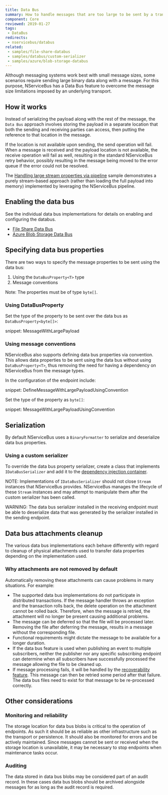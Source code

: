 ```yaml
---
title: Data Bus
summary: How to handle messages that are too large to be sent by a transport natively
component: Core
reviewed: 2019-01-27
tags:
 - DataBus
redirects:
 - nservicebus/databus
related:
 - samples/file-share-databus
 - samples/databus/custom-serializer
 - samples/azure/blob-storage-databus
---
```


Although messaging systems work best with small message sizes, some scenarios require sending large binary data along with a message. For this purpose, NServiceBus has a Data Bus feature to overcome the message size limitations imposed by an underlying transport.


## How it works

Instead of serializing the payload along with the rest of the message, the `Data Bus` approach involves storing the payload in a separate location that both the sending and receiving parties can access, then putting the reference to that location in the message.

If the location is not available upon sending, the send operation will fail. When a message is received and the payload location is not available, the receive operation will fail as well, resulting in the standard NServiceBus retry behavior, possibly resulting in the message being moved to the error queue if the error could not be resolved.

The [Handling large stream properties via pipeline](/samples/pipeline/stream-properties/) sample demonstrates a purely stream-based approach (rather than loading the full payload into memory) implemented by leveraging the NServiceBus pipeline. 


## Enabling the data bus

See the individual data bus implementations for details on enabling and configuring the databus.

 * [File Share Data Bus](file-share.md)
 * [Azure Blob Storage Data Bus](azure-blob-storage.md)


## Specifying data bus properties

There are two ways to specify the message properties to be sent using the data bus:

 1. Using the `DataBusProperty<T>` type
 1. Message conventions

Note: The properties must be of type `byte[]`.


### Using DataBusProperty<T>

Set the type of the property to be sent over the data bus as `DataBusProperty<byte[]>`: 

snippet: MessageWithLargePayload


### Using message conventions

NServiceBus also supports defining data bus properties via convention. This allows data properties to be sent using the data bus without using `DataBusProperty<T>`, thus removing the need for having a dependency on NServiceBus from the message types.

In the configuration of the endpoint include:

snippet: DefineMessageWithLargePayloadUsingConvention

Set the type of the property as `byte[]`:

snippet: MessageWithLargePayloadUsingConvention


## Serialization

By default NServiceBus uses a `BinaryFormatter` to serialize and deserialize data bus properties.


### Using a custom serializer

To override the data bus property serializer, create a class that implements `IDataBusSerializer` and add it to the [dependency injection container](/nservicebus/dependency-injection/).

NOTE: Implementations of `IDataBusSerializer` should not close `Stream` instances that NServiceBus provides. NServiceBus manages the lifecycle of these `Stream` instances and may attempt to manipulate them after the custom serializer has been called.

WARNING: The data bus serializer installed in the receiving endpoint must be able to deserialize data that was generated by the serializer installed in the sending endpoint.


## Data bus attachments cleanup

The various data bus implementations each behave differently with regard to cleanup of physical attachments used to transfer data properties depending on the implementation used.


### Why attachments are not removed by default

Automatically removing these attachments can cause problems in many situations. For example:

 * The supported data bus implementations do not participate in distributed transactions. If the message handler throws an exception and the transaction rolls back, the delete operation on the attachment cannot be rolled back. Therefore, when the message is retried, the attachment will no longer be present causing additional problems.
 * The message can be deferred so that the file will be processed later. Removing the file after deferring the message, results in a message without the corresponding file.
 * Functional requirements might dictate the message to be available for a longer duration.
 * If the data bus feature is used when publishing an event to multiple subscribers, neither the publisher nor any specific subscribing endpoint can determine when all subscribers have successfully processed the message allowing the file to be cleaned up.
 * If message processing fails, it will be handled by the [recoverability feature](/nservicebus/recoverability/). This message can then be retried some period after that failure. The data bus files need to exist for that message to be re-processed correctly.


## Other considerations


### Monitoring and reliability

The storage location for data bus blobs is critical to the operation of endpoints. As such it should be as reliable as other infrastructure such as the transport or persistence. It should also be monitored for errors and be actively maintained. Since messages cannot be sent or received when the storage location is unavailable, it may be necessary to stop endpoints when maintenance tasks occur.


### Auditing

The data stored in data bus blobs may be considered part of an audit record. In these cases data bus blobs should be archived alongside messages for as long as the audit record is required. 
